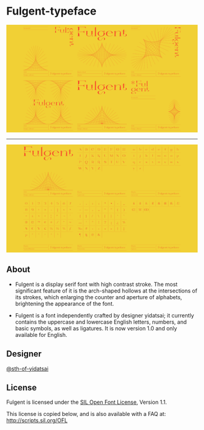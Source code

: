 # Fulgent-typeface

<img src="IMAGES/images_01.png">

----

<img src="IMAGES/images_02.png">

## About
* Fulgent is a display serif font with high contrast stroke. The most significant feature of it is the arch-shaped hollows at the intersections of its strokes, which enlarging the counter and aperture of alphabets,  brightening the appearance of the font.

* Fulgent is a font independently crafted by designer yidatsai; it currently contains the uppercase and lowercase English letters, numbers, and basic symbols, as well as ligatures. It is now version 1.0 and only available for English.

## Designer
[@sth-of-yidatsai](https://www.instagram.com/sth_of_yidatsai/)

## License

Fulgent is licensed under the [SIL Open Font License](license.txt), Version 1.1.

This license is copied below, and is also available with a FAQ at:
http://scripts.sil.org/OFL
